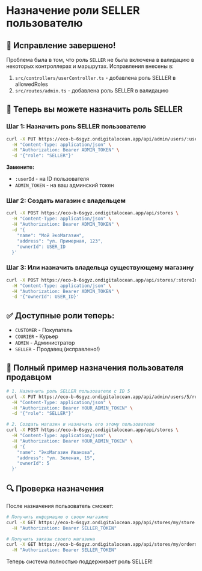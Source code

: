 # Назначение роли SELLER пользователю

## 🔧 Исправление завершено!

Проблема была в том, что роль `SELLER` не была включена в валидацию в некоторых контроллерах и маршрутах. Исправления внесены в:

1. `src/controllers/userController.ts` - добавлена роль SELLER в allowedRoles
2. `src/routes/admin.ts` - добавлена роль SELLER в валидацию

## 📝 Теперь вы можете назначить роль SELLER

### Шаг 1: Назначить роль SELLER пользователю

```bash
curl -X PUT https://eco-b-6sgyz.ondigitalocean.app/api/admin/users/:userId/role \
  -H "Content-Type: application/json" \
  -H "Authorization: Bearer ADMIN_TOKEN" \
  -d '{"role": "SELLER"}'
```

**Замените:**
- `:userId` - на ID пользователя
- `ADMIN_TOKEN` - на ваш админский токен

### Шаг 2: Создать магазин с владельцем

```bash
curl -X POST https://eco-b-6sgyz.ondigitalocean.app/api/stores \
  -H "Content-Type: application/json" \
  -H "Authorization: Bearer ADMIN_TOKEN" \
  -d '{
    "name": "Мой ЭкоМагазин",
    "address": "ул. Примерная, 123",
    "ownerId": USER_ID
  }'
```

### Шаг 3: Или назначить владельца существующему магазину

```bash
curl -X POST https://eco-b-6sgyz.ondigitalocean.app/api/stores/:storeId/assign-owner \
  -H "Content-Type: application/json" \
  -H "Authorization: Bearer ADMIN_TOKEN" \
  -d '{"ownerId": USER_ID}'
```

## ✅ Доступные роли теперь:

- `CUSTOMER` - Покупатель
- `COURIER` - Курьер
- `ADMIN` - Администратор
- `SELLER` - Продавец (исправлено!)

## 🎯 Полный пример назначения пользователя продавцом

```bash
# 1. Назначить роль SELLER пользователю с ID 5
curl -X PUT https://eco-b-6sgyz.ondigitalocean.app/api/admin/users/5/role \
  -H "Content-Type: application/json" \
  -H "Authorization: Bearer YOUR_ADMIN_TOKEN" \
  -d '{"role": "SELLER"}'

# 2. Создать магазин и назначить его этому пользователю
curl -X POST https://eco-b-6sgyz.ondigitalocean.app/api/stores \
  -H "Content-Type: application/json" \
  -H "Authorization: Bearer YOUR_ADMIN_TOKEN" \
  -d '{
    "name": "ЭкоМагазин Иванова",
    "address": "ул. Зеленая, 15",
    "ownerId": 5
  }'
```

## 🔍 Проверка назначения

После назначения пользователь сможет:

```bash
# Получить информацию о своем магазине
curl -X GET https://eco-b-6sgyz.ondigitalocean.app/api/stores/my/store \
  -H "Authorization: Bearer SELLER_TOKEN"

# Получить заказы своего магазина
curl -X GET https://eco-b-6sgyz.ondigitalocean.app/api/stores/my/orders \
  -H "Authorization: Bearer SELLER_TOKEN"
```

Теперь система полностью поддерживает роль SELLER!
